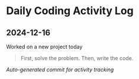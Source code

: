 # Daily Coding Activity Log

## 2024-12-16

Worked on a new project today

> First, solve the problem. Then, write the code.

*Auto-generated commit for activity tracking*
